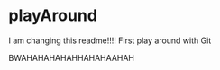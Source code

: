 playAround
==========
I am changing this readme!!!!
First play around with Git

BWAHAHAHAHAHHAHAHAAHAH
